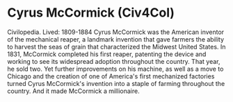 # Cyrus McCormick (Civ4Col)

Civilopedia.
Lived: 1809-1884
Cyrus McCormick was the American inventor of the mechanical reaper, a landmark invention that gave farmers the ability to harvest the seas of grain that characterized the Midwest United States. In 1831, McCormick completed his first reaper, patenting the device and working to see its widespread adoption throughout the country. That year, he sold two. Yet further improvements on his machine, as well as a move to Chicago and the creation of one of America's first mechanized factories turned Cyrus McCormick's invention into a staple of farming throughout the country. And it made McCormick a millionaire.